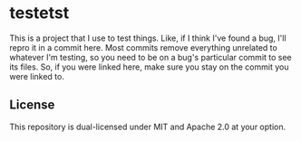 # testetst

This is a project that I use to test things. Like, if I think I've found a bug, I'll repro it in a
commit here. Most commits remove everything unrelated to whatever I'm testing, so you need to be on
a bug's particular commit to see its files. So, if you were linked here, make sure you stay on the
commit you were linked to.

## License

This repository is dual-licensed under MIT and Apache 2.0 at your option.

